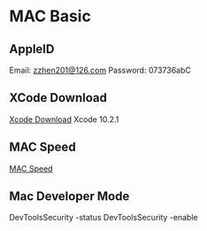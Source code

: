 # MAC Basic

## AppleID 
Email: zzhen201@126.com
Password: 073736abC

## XCode Download
[Xcode Download](https://developer.apple.com/download/more/)
Xcode 10.2.1

## MAC Speed
[MAC Speed](https://cleanmymac.com/zh/how-to-speed-up-slow-mac)

## Mac Developer Mode
DevToolsSecurity -status
DevToolsSecurity -enable
